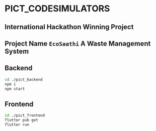 # PICT_CODESIMULATORS
## International Hackathon Winning Project

## Project Name ```EcoSaathi``` A Waste Management System
## Backend

```bash
cd ./pict_backend
npm i
npm start
```

## Frontend

```bash
cd ./pict_frontend
flutter pub get
flutter run
```
